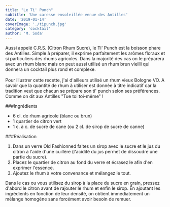 ```yaml
---
title: "Le Ti' Punch"
subtitle: 'Une caresse ensoleillée venue des Antilles'
date: '2019-01-14'
coverImage: './tipunch.jpg'
category: 'cocktail'
author: 'M. Soda'
---
```


Aussi appelé C.R.S. (Citron Rhum Sucre), le Ti' Punch est la boisson phare des Antilles. Simple à préparer, il exprime parfaitement les arômes floraux et si particuliers des rhums agricoles. Dans la majorité des cas on le préparera avec un rhum blanc mais on peut aussi utilisé un rhum brun vieilli qui donnera un cocktail plus rond et complexe.
<br /><br />
Pour illustrer cette recette, j'ai d'ailleurs utilisé un rhum vieux Bologne VO.
A savoir que la quantité de rhum à utiliser est donnée à titre indicatif car la tradition veut que chacun se prépare son ti' punch selon ses préférences. Comme on dit aux Antilles "Tue toi toi-même" !

###Ingrédients

- 6 cl. de rhum agricole (blanc ou brun)
- 1 quartier de citron vert
- 1 c. à c. de sucre de cane (ou 2 cl. de sirop de sucre de canne)

###Réalisation

1. Dans un verre Old Fashionned faites un sirop avec le sucre et le jus du citron à l'aide d'une cuillère (l'acidité du jus permet de dissoudre une partie du sucre).
2. Placez le quartier de citron au fond du verre et écrasez le afin d'en exprimer l'essence.
3. Ajoutez le rhum à votre convenance et mélangez le tout.

Dans le cas ou vous utilisez du sirop à la place du sucre en grain, pressez d'abord le citron avant de rajouter le rhum et enfin le sirop. En ajoutant les ingrédients en fonction de leur densité, on obtient immédiatement un mélange homogène sans forcément avoir besoin de remuer.
